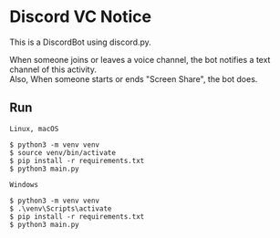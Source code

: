 # Discord VC Notice  

This is a DiscordBot using discord.py.  

When someone joins or leaves a voice channel, the bot notifies a text channel of this activity.  
Also, When someone starts or ends "Screen Share", the bot does.  

## Run  

`Linux, macOS`  
```shell
$ python3 -m venv venv
$ source venv/bin/activate
$ pip install -r requirements.txt
$ python3 main.py
```

`Windows`  
```shell
$ python3 -m venv venv
$ .\venv\Scripts\activate
$ pip install -r requirements.txt
$ python3 main.py
```